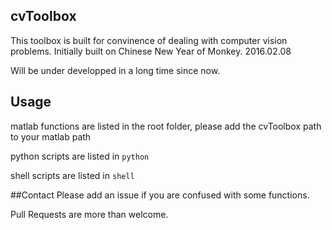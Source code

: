 ## cvToolbox
This toolbox is built for convinence of dealing with computer vision problems. Initially built on Chinese New Year of Monkey. 2016.02.08

Will be under developped in a long time since now.

## Usage
matlab functions are listed in the root folder, please add the cvToolbox path to your matlab path

python scripts are listed in `python`

shell scripts are listed in `shell`

##Contact
Please add an issue if you are confused with some functions.

Pull Requests are more than welcome.
